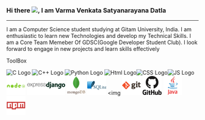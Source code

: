 ### Hi there <img src="https://raw.githubusercontent.com/MartinHeinz/MartinHeinz/master/wave.gif" width=30px>, I am Varma Venkata Satyanarayana Datla

---
I am a Computer Science student studying at Gitam University, India. I am enthusiastic to learn new Technologies and develop my Technical Skills. I am a Core Team Memeber Of GDSC(Google Developer Student Club). I look forward to engage in new projects and learn skills effectively


ToolBox

<img src="https://cdn.worldvectorlogo.com/logos/c-1.svg" alt="C Logo" width = 50px height = 50px /> <img src="https://cdn.worldvectorlogo.com/logos/c.svg" alt="C++ Logo" width = 50px height = 50px /> <img src="https://cdn.worldvectorlogo.com/logos/python-5.svg" alt="Python Logo" width = 50px height = 50px /> <img src="https://cdn.worldvectorlogo.com/logos/html-1.svg" alt ="Html Logo" width=50px height=50px /><img src="https://cdn.worldvectorlogo.com/logos/css-3.svg" alt="CSS Logo" width = 50px height = 50px /><img src="https://cdn.worldvectorlogo.com/logos/logo-javascript.svg" alt="JS Logo" width = 50px height = 50px /><img src="https://github.com/devicons/devicon/blob/master/icons/nodejs/nodejs-plain-wordmark.svg" alt="nodejs Logo" width = 50px height = 50px /> <img src="https://github.com/devicons/devicon/blob/master/icons/express/express-original-wordmark.svg" alt="express Logo" width = 50px height = 50px /><img src="https://github.com/devicons/devicon/blob/master/icons/django/django-plain-wordmark.svg" alt="django Logo" width = 50px height = 50px /> <img src="https://github.com/devicons/devicon/blob/master/icons/mongodb/mongodb-original-wordmark.svg" alt="mongodb Logo" width = 50px height = 50px /> <img src="https://github.com/devicons/devicon/blob/master/icons/sqlite/sqlite-original-wordmark.svg" alt="Sqlite3 Logo" width = 50px height = 50px /> <img 
<img src="https://github.com/devicons/devicon/blob/master/icons/git/git-original-wordmark.svg" alt="Git Logo" width = 50px height = 50px />  <img src="https://github.com/devicons/devicon/blob/master/icons/github/github-original-wordmark.svg" alt="Github Logo" width = 50px height = 50px />  <img src="https://github.com/devicons/devicon/blob/master/icons/java/java-original-wordmark.svg" alt="java Logo" width = 50px height = 50px />  <img src="https://github.com/devicons/devicon/blob/master/icons/npm/npm-original-wordmark.svg" alt="npm Logo" width = 50px height = 50px />



<!--
**varmadatla07/varmadatla07** is a ✨ _special_ ✨ repository because its `README.md` (this file) appears on your GitHub profile.
---



Here are some ideas to get you started:

- 🔭 I’m currently working on ...
- 🌱 I’m currently learning ...
- 👯 I’m looking to collaborate on ...
- 🤔 I’m looking for help with ...
- 💬 Ask me about ...
- 📫 How to reach me: ...
- 😄 Pronouns: ...
- ⚡ Fun fact: ...
-->
